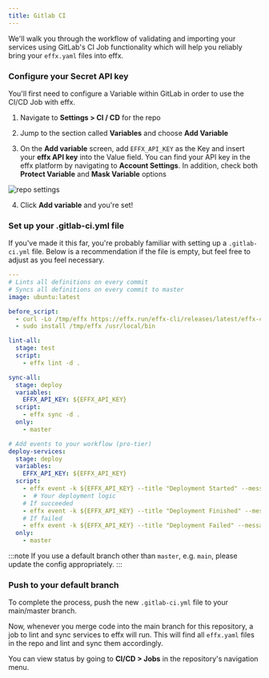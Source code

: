 ```yaml
---
title: Gitlab CI
---
```


We'll walk you through the workflow of validating and importing your services using GitLab's CI Job functionality which will help you reliably bring your `effx.yaml` files into effx.

### Configure your Secret API key

You'll first need to configure a Variable within GitLab in order to use the CI/CD Job with effx.

1. Navigate to **Settings > CI / CD** for the repo

2. Jump to the section called **Variables** and choose **Add Variable**

3. On the **Add variable** screen, add `EFFX_API_KEY` as the Key and insert your **effx API key** into the Value field. You can find your API key in the effx platform by navigating to **Account Settings**. In addition, check both **Protect Variable** and **Mask Variable** options

![repo settings](/img/gitlab-add-variable.png)

4. Click **Add variable** and you're set!

### Set up your .gitlab-ci.yml file

If you've made it this far, you're probably familiar with setting up a `.gitlab-ci.yml` file. Below is a recommendation if the file is empty, but feel free to adjust as you feel necessary.

```yaml title=".gitlab-ci.yml"
---
# Lints all definitions on every commit
# Syncs all definitions on every commit to master
image: ubuntu:latest

before_script:
  - curl -Lo /tmp/effx https://effx.run/effx-cli/releases/latest/effx-cli_Linux_x86_64
  - sudo install /tmp/effx /usr/local/bin

lint-all:
  stage: test
  script:
    - effx lint -d .

sync-all:
  stage: deploy
  variables:
    EFFX_API_KEY: ${EFFX_API_KEY}
  script:
    - effx sync -d .
  only:
    - master

# Add events to your workflow (pro-tier)
deploy-services:
  stage: deploy
  variables:
    EFFX_API_KEY: ${EFFX_API_KEY}
  script:
    - effx event -k ${EFFX_API_KEY} --title "Deployment Started" --message "Deploying backend services" --tag "type:deploy"
    -  # Your deployment logic
    # If succeeded
    - effx event -k ${EFFX_API_KEY} --title "Deployment Finished" --message "Deployed backend services" --tag "type:deploy"
    # If failed
    - effx event -k ${EFFX_API_KEY} --title "Deployment Failed" --message "Failed backend services" --tag "type:deploy"
  only:
    - master
```

:::note
If you use a default branch other than `master`, e.g. `main`, please update the config appropriately.
:::

### Push to your default branch

To complete the process, push the new `.gitlab-ci.yml` file to your main/master branch.

Now, whenever you merge code into the main branch for this repository, a job to lint and sync services to effx will run. This will find all `effx.yaml` files in the repo and lint and sync them accordingly.

You can view status by going to **CI/CD > Jobs** in the repository's navigation menu.
